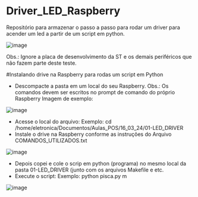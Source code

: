 # Driver_LED_Raspberry
Repositório para armazenar o passo a passo para rodar um driver para acender um led a partir de um script em python.

![image](https://github.com/VictorRavani/Driver_LED_Raspberry/assets/101602056/0a0a3c0b-33d3-4f57-babc-1e1099cf97ac)

Obs.: Ignore a placa de desenvolvimento da ST e os demais periféricos que não fazem parte deste teste. 

#Instalando drive na Raspberry para rodas um script em Python

- Descompacte a pasta em um local do seu Raspberry.
Obs.: Os comandos devem ser escritos no prompt de comando do próprio Raspberry 
Imagem de exemplo:

![image](https://github.com/VictorRavani/Driver_LED_Raspberry/assets/101602056/9daa600f-2de1-4031-9e3a-0c7d90931fc5)

- Acesse o local do arquivo: 
Exemplo: cd /home/eletronica/Documentos/Aulas_POS/16_03_24/01-LED_DRIVER           
- Instale o drive na Raspberry conforme as instruções do Arquivo COMANDOS_UTILIZADOS.txt

![image](https://github.com/VictorRavani/Driver_LED_Raspberry/assets/101602056/012449bc-8acc-4e42-b068-f105ba1083a8)


- Depois copei e cole o scrip em python (programa) no mesmo local da pasta 01-LED_DRIVER (junto com os arquivos Makefile e etc.
- Execute o script:
Exemplo: python pisca.py   m          

![image](https://github.com/VictorRavani/Driver_LED_Raspberry/assets/101602056/36827178-cef9-4588-affa-15ae1b7cfa3a)


